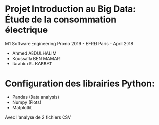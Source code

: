 # Projet Introduction au Big Data: Étude de la consommation électrique

M1 Software Engineering Promo 2019 - EFREI Paris - April 2018
- Ahmed ABDULHALIM
- Koussaïla BEN MAMAR
- Ibrahim EL KARRAT

# Configuration des librairies Python:
- Pandas (Data analysis)
- Numpy (Plots)
- Matplotlib

Avec l'analyse de 2 fichiers CSV
